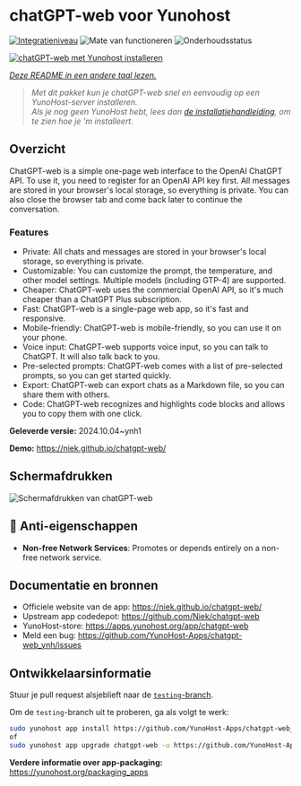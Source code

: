 <!--
NB: Deze README is automatisch gegenereerd door <https://github.com/YunoHost/apps/tree/master/tools/readme_generator>
Hij mag NIET handmatig aangepast worden.
-->

# chatGPT-web voor Yunohost

[![Integratieniveau](https://dash.yunohost.org/integration/chatgpt-web.svg)](https://ci-apps.yunohost.org/ci/apps/chatgpt-web/) ![Mate van functioneren](https://ci-apps.yunohost.org/ci/badges/chatgpt-web.status.svg) ![Onderhoudsstatus](https://ci-apps.yunohost.org/ci/badges/chatgpt-web.maintain.svg)

[![chatGPT-web met Yunohost installeren](https://install-app.yunohost.org/install-with-yunohost.svg)](https://install-app.yunohost.org/?app=chatgpt-web)

*[Deze README in een andere taal lezen.](./ALL_README.md)*

> *Met dit pakket kun je chatGPT-web snel en eenvoudig op een YunoHost-server installeren.*  
> *Als je nog geen YunoHost hebt, lees dan [de installatiehandleiding](https://yunohost.org/install), om te zien hoe je 'm installeert.*

## Overzicht

ChatGPT-web is a simple one-page web interface to the OpenAI ChatGPT API. To use it, you need to register for an OpenAI API key first. All messages are stored in your browser's local storage, so everything is private. You can also close the browser tab and come back later to continue the conversation.

### Features

- Private: All chats and messages are stored in your browser's local storage, so everything is private.
- Customizable: You can customize the prompt, the temperature, and other model settings. Multiple models (including GTP-4) are supported.
- Cheaper: ChatGPT-web uses the commercial OpenAI API, so it's much cheaper than a ChatGPT Plus subscription.
- Fast: ChatGPT-web is a single-page web app, so it's fast and responsive.
- Mobile-friendly: ChatGPT-web is mobile-friendly, so you can use it on your phone.
- Voice input: ChatGPT-web supports voice input, so you can talk to ChatGPT. It will also talk back to you.
- Pre-selected prompts: ChatGPT-web comes with a list of pre-selected prompts, so you can get started quickly.
- Export: ChatGPT-web can export chats as a Markdown file, so you can share them with others.
- Code: ChatGPT-web recognizes and highlights code blocks and allows you to copy them with one click.


**Geleverde versie:** 2024.10.04~ynh1

**Demo:** <https://niek.github.io/chatgpt-web/>

## Schermafdrukken

![Schermafdrukken van chatGPT-web](./doc/screenshots/screenshot.png)

## :red_circle: Anti-eigenschappen

- **Non-free Network Services**: Promotes or depends entirely on a non-free network service.

## Documentatie en bronnen

- Officiele website van de app: <https://niek.github.io/chatgpt-web/>
- Upstream app codedepot: <https://github.com/Niek/chatgpt-web>
- YunoHost-store: <https://apps.yunohost.org/app/chatgpt-web>
- Meld een bug: <https://github.com/YunoHost-Apps/chatgpt-web_ynh/issues>

## Ontwikkelaarsinformatie

Stuur je pull request alsjeblieft naar de [`testing`-branch](https://github.com/YunoHost-Apps/chatgpt-web_ynh/tree/testing).

Om de `testing`-branch uit te proberen, ga als volgt te werk:

```bash
sudo yunohost app install https://github.com/YunoHost-Apps/chatgpt-web_ynh/tree/testing --debug
of
sudo yunohost app upgrade chatgpt-web -u https://github.com/YunoHost-Apps/chatgpt-web_ynh/tree/testing --debug
```

**Verdere informatie over app-packaging:** <https://yunohost.org/packaging_apps>
